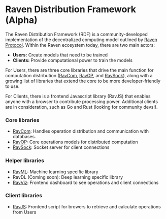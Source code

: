 # Raven Distribution Framework (Alpha)

The Raven Distribution Framework (RDF) is a community-developed implementation of the decentralized computing model outlined by [Raven Protocol](https://www.ravenprotocol.com/). Within the Raven ecosystem today, there are two main actors: 

* **Users:** Create models that need to be trained
* **Clients:** Provide computational power to train the models

For Users, there are three core libraries that drive the main function for computation distribution ([RavCom](ravcom.md), [RavOP](ravop.md), and [RavSock](ravsock.md)), along with a growing list of libraries that extend the core to be more developer-friendly to use.

For Clients, there is a frontend Javascript library (RavJS) that enables anyone with a browser to contribute processing power. Additional clients are in consideration, such as Go and Rust (looking for community devs!).

### Core libraries

* [RavCom](ravcom.md): Handles operation distribution and communication with databases.
* [RavOP](ravop.md): Core operations models for distributed computation
* [RavSock](ravsock.md): Socket server for client connections

### Helper libraries
* [RavML](ravml.md): Machine learning specific library
* RavDL (Coming soon): Deep learning specific library
* [RavViz](ravviz.md): Frontend dashboard to see operations and client connections

### Client libraries
* [RavJS](ravjs.md): Frontend script for browers to retrieve and calculate operations from Users